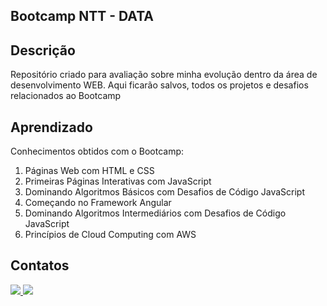 <h2>Bootcamp NTT - DATA</h2>


<h2>Descrição</h2>
<p>Repositório criado para avaliação sobre minha evolução dentro da área de desenvolvimento WEB. Aqui ficarão salvos, todos os projetos e desafios relacionados ao Bootcamp</p>

<h2>Aprendizado</h2>
<p>Conhecimentos obtidos com o Bootcamp:</p>
<ol>
  <li>Páginas Web com HTML e CSS</li>
  <li>Primeiras Páginas Interativas com JavaScript</li>
  <li>Dominando Algoritmos Básicos com Desafios de Código JavaScript</li>
  <li>Começando no Framework Angular</li>
  <li>Dominando Algoritmos Intermediários com Desafios de Código JavaScript</li>
  <li>Princípios de Cloud Computing com AWS</li>
</ol>



<h2>Contatos</h2>
<div>
    <a href="https://www.linkedin.com/in/felipe-diego-tamura/" target="_blank">
        <img src="https://img.shields.io/badge/linkedin-%230077B5.svg?style=for-the-badge&logo=linkedin&logoColor=white" target="_blank">
    </a>
    <a href = "mailto:tamurafelipe@gmail.com">
        <img src="https://img.shields.io/badge/-Gmail-%23333?style=for-the-badge&logo=gmail&logoColor=white" target="_blank">
    </a>
</div>